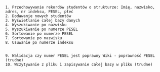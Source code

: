 
    1. Przechowywanie rekordów studentów o strukturze: Imię, nazwisko, adres, nr indeksu, PESEL, płeć
    2. Dodawanie nowych studentów
    3. Wyświetlanie całej bazy danych
    4. Wyszukiwanie po nazwisku
    5. Wyszukiwanie po numerze PESEL
    6. Sortowanie po numerze PESEL
    7. Sortowanie po nazwisku
    8. Usuwanie po numerze indeksu


    9. Walidacja czy numer PESEL jest poprawny Wiki - poprawność PESEL (trudne)
    10. Wczytywanie z pliku i zapisywanie całej bazy w pliku (trudne)

